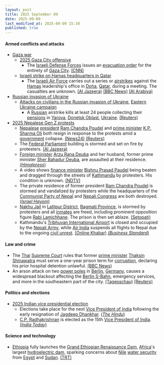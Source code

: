 ```yaml
---
layout: post
title: 2025 September 09
date: 2025-09-09
last_modified_at: 2025-09-09 15:30
published: true
---
```



#### Armed conflicts and attacks

* [Gaza war](https://en.wikipedia.org/wiki/Gaza_war "Gaza war")
  * [2025 Gaza City offensive](https://en.wikipedia.org/wiki/2025_Gaza_City_offensive "2025 Gaza City offensive")
    * The [Israeli Defense Forces](https://en.wikipedia.org/wiki/Israeli_Defense_Forces "Israeli Defense Forces") issues an [evacuation order](https://en.wikipedia.org/wiki/Gaza_Strip_evacuations "Gaza Strip evacuations") for the entirety of [Gaza City](https://en.wikipedia.org/wiki/Gaza_City "Gaza City"). [(CNN)](https://www.cnn.com/2025/09/09/middleeast/israel-gaza-city-evacuation-netanyahu-warning-intl)
  * [Israeli strike on Hamas headquarters in Qatar](https://en.wikipedia.org/wiki/Israeli_strike_on_Hamas_headquarters_in_Qatar "Israeli strike on Hamas headquarters in Qatar")
    * The [Israeli Air Force](https://en.wikipedia.org/wiki/Israeli_Air_Force "Israeli Air Force") carries out a series or [airstrikes](https://en.wikipedia.org/wiki/Airstrike "Airstrike") against the [Hamas](https://en.wikipedia.org/wiki/Hamas "Hamas") leadership's office in [Doha](https://en.wikipedia.org/wiki/Doha "Doha"), [Qatar](https://en.wikipedia.org/wiki/Qatar "Qatar"), during a meeting. The casualties are unknown. [(Al Jazeera)](https://www.aljazeera.com/news/liveblog/2025/9/9/live-israel-pounds-gaza-city-as-netanyahu-tells-residents-to-leave-now) [(BBC News)](https://www.bbc.co.uk/news/live/c78m71vl91vt) [(Al Arabiya)](https://english.alarabiya.net/News/gulf/2025/09/09/several-blasts-heard-in-qatar-s-doha-reuters-witnesses-say)
* [Russian invasion of Ukraine](https://en.wikipedia.org/wiki/Russian_invasion_of_Ukraine "Russian invasion of Ukraine")
  * [Attacks on civilians in the Russian invasion of Ukraine](https://en.wikipedia.org/wiki/Attacks_on_civilians_in_the_Russian_invasion_of_Ukraine "Attacks on civilians in the Russian invasion of Ukraine"), [Eastern Ukraine campaign](https://en.wikipedia.org/wiki/Eastern_Ukraine_campaign "Eastern Ukraine campaign")
    * A [Russian](https://en.wikipedia.org/wiki/Russian_Armed_Forces "Russian Armed Forces") airstrike kills at least 24 people collecting their [pensions](https://en.wikipedia.org/wiki/Pension "Pension") in [Yarova](https://en.wikipedia.org/wiki/Yarova "Yarova"), [Donetsk Oblast](https://en.wikipedia.org/wiki/Donetsk_Oblast "Donetsk Oblast"), [Ukraine](https://en.wikipedia.org/wiki/Ukraine "Ukraine"). [(Reuters)](https://www.reuters.com/world/europe/russian-airstrike-ukrainian-village-kills-over-20-zelenskiy-says-2025-09-09/)
* [2025 Nepalese Gen Z protests](https://en.wikipedia.org/wiki/2025_Nepalese_Gen_Z_protests "2025 Nepalese Gen Z protests")
  * [Nepalese](https://en.wikipedia.org/wiki/Nepal "Nepal") [president](https://en.wikipedia.org/wiki/President_of_Nepal "President of Nepal") [Ram Chandra Poudel](https://en.wikipedia.org/wiki/Ram_Chandra_Poudel "Ram Chandra Poudel") and [prime minister](https://en.wikipedia.org/wiki/Prime_Minister_of_Nepal "Prime Minister of Nepal") [K.P. Sharma Oli](https://en.wikipedia.org/wiki/K.P._Sharma_Oli "K.P. Sharma Oli") both resign in response to the protests amid a [government](https://en.wikipedia.org/wiki/Government_of_Nepal "Government of Nepal") collapse. [(News24)](https://news24online.com/world/nepal-president-ram-chandra-poudel-resigns-amid-ongoing-protests/629416) [(Reuters)](https://www.reuters.com/world/asia-pacific/nepal-pm-oli-quits-anti-corruption-protests-spiral-his-aide-says-2025-09-09)
  * The [Federal Parliament](https://en.wikipedia.org/wiki/Federal_Parliament_of_Nepal "Federal Parliament of Nepal") building is stormed and set on fire by protesters. [(Al Jazeera)](https://www.aljazeera.com/news/liveblog/2025/9/9/nepal-protests-live-nepali-congress-office-top-leaders-homes-set-on-fire)
  * [Foreign minister](https://en.wikipedia.org/wiki/Minister_of_Foreign_Affairs_%28Nepal%29 "Minister of Foreign Affairs (Nepal)") [Arzu Rana Deuba](https://en.wikipedia.org/wiki/Arzu_Rana_Deuba "Arzu Rana Deuba") and her husband, former prime minister [Sher Bahadur Deuba](https://en.wikipedia.org/wiki/Sher_Bahadur_Deuba "Sher Bahadur Deuba"), are assaulted at their residence. [(*Himalpress*)](https://en.himalpress.com/nc-president-deuba-wife-arzu-attacked/)
  * A video shows [finance minister](https://en.wikipedia.org/wiki/Ministry_of_Finance_%28Nepal%29 "Ministry of Finance (Nepal)") [Bishnu Prasad Paudel](https://en.wikipedia.org/wiki/Bishnu_Prasad_Paudel "Bishnu Prasad Paudel") being beaten and dragged through the streets of [Kathmandu](https://en.wikipedia.org/wiki/Kathmandu "Kathmandu") by protesters. His condition is unknown. [(NDTV)](https://www.ndtv.com/world-news/video-nepal-finance-minister-chased-through-street-kicked-attacked-9243749)
  * The private residence of former president [Ram Chandra Poudel](https://en.wikipedia.org/wiki/Ram_Chandra_Poudel "Ram Chandra Poudel") is stormed and vandalized by protesters while the headquarters of the [Communist Party of Nepal](https://en.wikipedia.org/wiki/Communist_Party_of_Nepal_%28Unified_Marxist%E2%80%93Leninist%29 "Communist Party of Nepal (Unified Marxist–Leninist)") and [Nepali Congress](https://en.wikipedia.org/wiki/Nepali_Congress "Nepali Congress") are both destroyed. [(*Israel Hayom*)](https://www.israelhayom.com/2025/09/09/nepali-pms-home-set-ablaze-as-rioters-force-resignation/)
  * [Nakhu Jail](https://en.wikipedia.org/wiki/Nakhu_Jail "Nakhu Jail") in [Lalitpur District](https://en.wikipedia.org/wiki/Lalitpur_District%2C_Nepal "Lalitpur District, Nepal"), [Bagmati Province](https://en.wikipedia.org/wiki/Bagmati_Province "Bagmati Province"), is stormed by protesters and all [inmates](https://en.wikipedia.org/wiki/Prisoner "Prisoner") are freed, including prominent opposition figure [Rabi Lamichhane](https://en.wikipedia.org/wiki/Rabi_Lamichhane "Rabi Lamichhane"). The prison is then set ablaze. [(Setopati)](https://www.setopati.com/politics/368902)
  * Kathmandu's [Tribhuvan International Airport](https://en.wikipedia.org/wiki/Tribhuvan_International_Airport "Tribhuvan International Airport") is closed and occupied by the [Nepali Army](https://en.wikipedia.org/wiki/Nepali_Army "Nepali Army"), while [Air India](https://en.wikipedia.org/wiki/Air_India "Air India") suspends all flights to Nepal due to the ongoing [civil unrest](https://en.wikipedia.org/wiki/Civil_disorder "Civil disorder"). [(Online Khabar)](https://www.onlinekhabar.com/2025/09/1760962/genji-arrives-at-airport-gate-large-number-of-troops-mobilized) [*(Business Standard*)](https://www.business-standard.com/india-news/air-india-cancels-delhi-kathmandu-flights-amid-gen-z-protest-in-nepal-125090900850_1.html)

#### Law and crime

* The [Thai](https://en.wikipedia.org/wiki/Thailand "Thailand") [Supreme Court](https://en.wikipedia.org/wiki/Supreme_Court_of_Thailand "Supreme Court of Thailand") rules that former [prime minister](https://en.wikipedia.org/wiki/Prime_Minister_of_Thailand "Prime Minister of Thailand") [Thaksin Shinawatra](https://en.wikipedia.org/wiki/Thaksin_Shinawatra "Thaksin Shinawatra") must serve a one-year prison term for [corruption](https://en.wikipedia.org/wiki/Corruption_in_Thailand "Corruption in Thailand"), declaring his prior hospital detention unlawful. [(BBC News)](https://www.bbc.com/news/articles/cly7k2g37g4o)
* An arson attack on two [power poles](https://en.wikipedia.org/wiki/Power_pole "Power pole") in [Berlin](https://en.wikipedia.org/wiki/Berlin "Berlin"), [Germany](https://en.wikipedia.org/wiki/Germany "Germany"), causes a widespread blackout affecting the [Berlin S-Bahn](https://en.wikipedia.org/wiki/Berlin_S-Bahn "Berlin S-Bahn"), emergency services, and more in the southeastern part of the city. [(Tagesschau)](https://www.tagesschau.de/inland/gesellschaft/stromausfall-berlin-106.html) [(Reuters)](https://www.reuters.com/business/media-telecom/suspected-arson-attack-berlin-leaves-50000-homes-without-power-2025-09-09/)

#### Politics and elections

* [2025 Indian vice presidential election](https://en.wikipedia.org/wiki/2025_Indian_vice_presidential_election "2025 Indian vice presidential election")
  * Elections take place for the next [Vice President of India](https://en.wikipedia.org/wiki/Vice_President_of_India "Vice President of India") following the early resignation of [Jagdeep Dhankhar](https://en.wikipedia.org/wiki/Jagdeep_Dhankhar "Jagdeep Dhankhar"). [(*The Hindu*)](https://www.thehindu.com/news/national/vice-president-elections-voting-results-reactions-live-updates-september-9-2025/article70028318.ece)
  * [C.P. Radhakrishnan](https://en.wikipedia.org/wiki/C.P._Radhakrishnan "C.P. Radhakrishnan") is elected as the 15th [Vice President of India](https://en.wikipedia.org/wiki/Vice_President_of_India "Vice President of India"). [(*India Today*)](https://www.indiatoday.in/india/story/vice-president-election-result-2025-live-updates-voting-polling-cp-radhakrishnan-b-sudershan-reddy-2784147-2025-09-09)

#### Science and technology

* [Ethiopia](https://en.wikipedia.org/wiki/Ethiopia "Ethiopia") fully launches the [Grand Ethiopian Renaissance Dam](https://en.wikipedia.org/wiki/Grand_Ethiopian_Renaissance_Dam "Grand Ethiopian Renaissance Dam"), [Africa](https://en.wikipedia.org/wiki/Africa "Africa")'s largest [hydroelectric dam](https://en.wikipedia.org/wiki/Hydroelectric_dam "Hydroelectric dam"), sparking concerns about [Nile](https://en.wikipedia.org/wiki/Nile "Nile") [water security](https://en.wikipedia.org/wiki/Water_security "Water security") from [Egypt](https://en.wikipedia.org/wiki/Egypt "Egypt") and [Sudan](https://en.wikipedia.org/wiki/Sudan "Sudan"). [(TRT)](https://trt.global/afrika-english/article/bfbe80125cf5)

